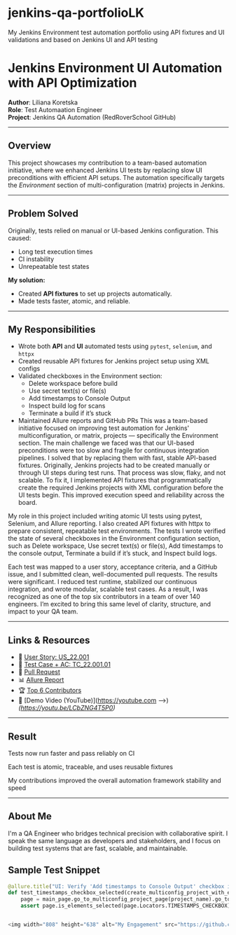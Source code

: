 # jenkins-qa-portfolioLK
My Jenkins Environment test automation portfolio using API fixtures and UI validations and based on Jenkins UI and API testing
# Jenkins Environment UI Automation with API Optimization

**Author**: Liliana Koretska  
**Role**: Test Automaation Engineer  
**Project**: Jenkins QA Automation (RedRoverSchool GitHub)

---

## Overview

This project showcases my contribution to a team-based automation initiative, where we enhanced Jenkins UI tests by replacing slow UI preconditions with efficient API setups. The automation specifically targets the *Environment* section of multi-configuration (matrix) projects in Jenkins.

---

## Problem Solved

Originally, tests relied on manual or UI-based Jenkins configuration. This caused:

- Long test execution times
- CI instability
- Unrepeatable test states

**My solution:**

- Created **API fixtures** to set up projects automatically.
- Made tests faster, atomic, and reliable.

---

## My Responsibilities

- Wrote both **API** and **UI** automated tests using `pytest`, `selenium`, and `httpx`
- Created reusable API fixtures for Jenkins project setup using XML configs
- Validated checkboxes in the Environment section:
  - Delete workspace before build
  - Use secret text(s) or file(s)
  - Add timestamps to Console Output
  - Inspect build log for scans
  - Terminate a build if it’s stuck
- Maintained Allure reports and GitHub PRs
  This was a team-based initiative focused on improving test automation for Jenkins' multiconfiguration, or matrix, projects — specifically the Environment section.
  The main challenge we faced was that our UI-based preconditions were too slow and fragile for continuous integration pipelines.
  I solved that by replacing them with fast, stable API-based fixtures.
Originally, Jenkins projects had to be created manually or through UI steps during test runs. That process was slow, flaky, and not scalable. To fix it, I implemented API fixtures that programmatically create the required Jenkins projects with XML configuration before the UI tests begin. This improved execution speed and reliability across the board.

My role in this project included writing atomic UI tests using pytest, Selenium, and Allure reporting. I also created API fixtures with httpx to prepare consistent, repeatable test environments. The tests I wrote verified the state of several checkboxes in the Environment configuration section, such as Delete workspace, Use secret text(s) or file(s), Add timestamps to the console output, Terminate a build if it’s stuck, and Inspect build logs.

Each test was mapped to a user story, acceptance criteria, and a GitHub issue, and I submitted clean, well-documented pull requests. The results were significant. 
I reduced test runtime, stabilized our continuous integration, and wrote modular, scalable test cases. 
As a result, I was recognized as one of the top six contributors in a team of over 140 engineers.
I’m excited to bring this same level of clarity, structure, and impact to your QA team.


---

## Links & Resources

- 🔗 [User Story: US_22.001](https://github.com/RedRoverSchool/JenkinsQA_Python_2025_spring/issues/719)  
- 🔗 [Test Case + AC: TC_22.001.01](https://github.com/RedRoverSchool/JenkinsQA_Python_2025_spring/issues/898)  
- 🔗 [Pull Request](https://github.com/RedRoverSchool/JenkinsQA_Python_2025_spring/pull/916)  
- 📊 [Allure Report](https://redroverschool.github.io/JenkinsQA_Python_2025_spring/1362/index.html#)  
- 🏆 [Top 6 Contributors](https://github.com/orgs/RedRoverSchool/projects/8/views/1)  
- 🎥 [Demo Video (YouTube)](https://youtube.com -->) *(https://youtu.be/LCbZNG4T5P0)*

---
## Result
Tests now run faster and pass reliably on CI

Each test is atomic, traceable, and uses reusable fixtures

My contributions improved the overall automation framework stability and speed

---
## About Me
I'm a QA Engineer who bridges technical precision with collaborative spirit. I speak the same language as developers and stakeholders, 
and I focus on building test systems that are fast, scalable, and maintainable.

## Sample Test Snippet

```python
@allure.title("UI: Verify 'Add timestamps to Console Output' checkbox is selected")
def test_timestamps_checkbox_selected(create_multiconfig_project_with_env_options_api, main_page):
    page = main_page.go_to_multiconfig_project_page(project_name).go_to_configure_page()
    assert page.is_elements_selected(page.Locators.TIMESTAMPS_CHECKBOX)


<img width="808" height="638" alt="My Engagement" src="https://github.com/user-attachments/assets/72d6c68d-4d6a-4581-826a-0694a743ce33" />
